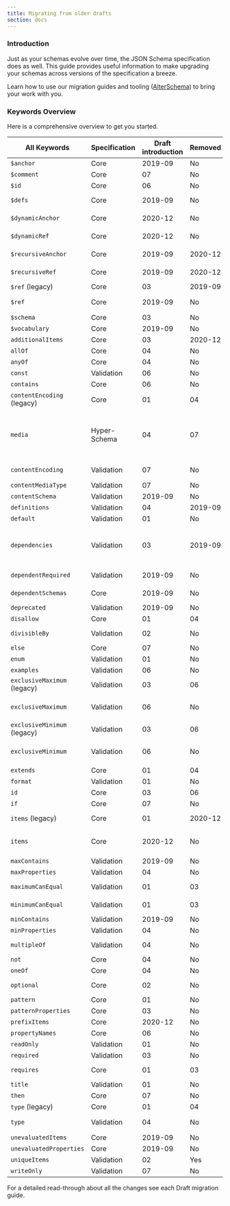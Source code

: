 ```yaml
---
title: Migrating from older drafts
section: docs
---
```


### Introduction

Just as your schemas evolve over time, the JSON Schema specification does as well. This guide provides useful information to make upgrading your schemas across versions of the specification a breeze.

Learn how to use our migration guides and tooling ([AlterSchema](https://alterschema.sourcemeta.com/)) to bring your work with you.

### Keywords Overview

Here is a comprehensive overview to get you started.

| All Keywords                | Specification | Draft introduction | Removed | Changed                                                                                      |
| --------------------------- | ------------- | ------------------ | ------- | -------------------------------------------------------------------------------------------- |
| `$anchor`                   | Core          | 2019-09            | No      | Partially replaced `$id`                                                                     |
| `$comment`                  | Core          | 07                 | No      |                                                                                              |
| `$id`                       | Core          | 06                 | No      | Replaced `id`                                                                                |
| `$defs`                     | Core          | 2019-09            | No      | Replaced `definitions`                                                                       |
| `$dynamicAnchor`            | Core          | 2020-12            | No      | Replaced `$recursiveAnchor`                                                                  |
| `$dynamicRef`               | Core          | 2020-12            | No      | Replaced `$recursiveRef`                                                                     |
| `$recursiveAnchor`          | Core          | 2019-09            | 2020-12 | Replaced by `$dynamicAnchor`                                                                 |
| `$recursiveRef`             | Core          | 2019-09            | 2020-12 | Replaced by `$dynamicRef`                                                                    |
| `$ref` (legacy)             | Core          | 03                 | 2019-09 | Replaced by `$ref`                                                                           |
| `$ref`                      | Core          | 2019-09            | No      | Replaced `$ref` (legacy)                                                                     |
| `$schema`                   | Core          | 03                 | No      | No                                                                                           |
| `$vocabulary`               | Core          | 2019-09            | No      | No                                                                                           |
| `additionalItems`           | Core          | 03                 | 2020-12 | Replaced by `items`                                                                          |
| `allOf`                     | Core          | 04                 | No      | No                                                                                           |
| `anyOf`                     | Core          | 04                 | No      | No                                                                                           |
| `const`                     | Validation    | 06                 | No      | No                                                                                           |
| `contains`                  | Core          | 06                 | No      | No                                                                                           |
| `contentEncoding` (legacy)  | Core          | 01                 | 04      | Replaced by `media`.`binaryEncoding`                                                         |
| `media`                     | Hyper-Schema  | 04                 | 07      | Replaced `contentEncoding` (legacy) and replaced by `contentEncoding` and `contentMediaType` |
| `contentEncoding`           | Validation    | 07                 | No      | Replaced `media`.`binaryEncoding`                                                            |
| `contentMediaType`          | Validation    | 07                 | No      | Replaced `media`.`type`                                                                      |
| `contentSchema`             | Validation    | 2019-09            | No      | No                                                                                           |
| `definitions`               | Validation    | 04                 | 2019-09 | Replaced by` $defs`                                                                          |
| `default`                   | Validation    | 01                 | No      | No                                                                                           |
| `dependencies`              | Validation    | 03                 | 2019-09 | Replaced `requires` and replaced by `dependentSchemas` and `dependentRequired`               |
| `dependentRequired`         | Validation    | 2019-09            | No      | Partially replaced `dependencies`                                                            |
| `dependentSchemas`          | Core          | 2019-09            | No      | Partially replaced `dependencies`                                                            |
| `deprecated`                | Validation    | 2019-09            | No      | No                                                                                           |
| `disallow`                  | Core          | 01                 | 04      | Replaced by `not`                                                                            |
| `divisibleBy`               | Validation    | 02                 | No      | Replaced by `multipleOf`                                                                     |
| `else`                      | Core          | 07                 | No      | No                                                                                           |
| `enum`                      | Validation    | 01                 | No      | No                                                                                           |
| `examples`                  | Validation    | 06                 | No      | No                                                                                           |
| `exclusiveMaximum` (legacy) | Validation    | 03                 | 06      | Replaced `maximumCanEqual`                                                                   |
| `exclusiveMaximum`          | Validation    | 06                 | No      | Replaced `exclusiveMaximum` (legacy)                                                         |
| `exclusiveMinimum` (legacy) | Validation    | 03                 | 06      | Replaced `minimumCanEqual`                                                                   |
| `exclusiveMinimum`          | Validation    | 06                 | No      | Replaced `exclusiveMinimum` (legacy)                                                         |
| `extends`                   | Core          | 01                 | 04      | Replaced by `allOf`                                                                          |
| `format`                    | Validation    | 01                 | No      | -                                                                                            |
| `id`                        | Core          | 03                 | 06      | Replaced by `$id`                                                                            |
| `if`                        | Core          | 07                 | No      | No                                                                                           |
| `items` (legacy)            | Core          | 01                 | 2020-12 | Replaced by `prefixItems`                                                                    |
| `items`                     | Core          | 2020-12            | No      | Replaced `additionalItems` and `items` (legacy)                                              |
| `maxContains`               | Validation    | 2019-09            | No      | No                                                                                           |
| `maxProperties`             | Validation    | 04                 | No      | No                                                                                           |
| `maximumCanEqual`           | Validation    | 01                 | 03      | Replaced by `exclusiveMaximum`                                                               |
| `minimumCanEqual`           | Validation    | 01                 | 03      | Replaced by `exclusiveMinimum`                                                               |
| `minContains`               | Validation    | 2019-09            | No      | No                                                                                           |
| `minProperties`             | Validation    | 04                 | No      | No                                                                                           |
| `multipleOf`                | Validation    | 04                 | No      | Replaced `divisibleBy`                                                                       |
| `not`                       | Core          | 04                 | No      | No                                                                                           |
| `oneOf`                     | Core          | 04                 | No      | No                                                                                           |
| `optional`                  | Core          | 02                 | No      | Replaced by `required`                                                                       |
| `pattern`                   | Core          | 01                 | No      | No                                                                                           |
| `patternProperties`         | Core          | 03                 | No      | No                                                                                           |
| `prefixItems`               | Core          | 2020-12            | No      | Replaced `items`                                                                             |
| `propertyNames`             | Core          | 06                 | No      | No                                                                                           |
| `readOnly`                  | Validation    | 01                 | No      | No                                                                                           |
| `required`                  | Validation    | 03                 | No      | No                                                                                           |
| `requires`                  | Core          | 01                 | 03      | Replaced by `dependencies`                                                                   |
| `title`                     | Validation    | 01                 | No      | No                                                                                           |
| `then`                      | Core          | 07                 | No      | No                                                                                           |
| `type` (legacy)             | Core          | 01                 | 04      | Replaced by `type`                                                                           |
| `type`                      | Validation    | 04                 | No      | Replaced `type` (legacy)                                                                     |
| `unevaluatedItems`          | Core          | 2019-09            | No      | No                                                                                           |
| `unevaluatedProperties`     | Core          | 2019-09            | No      | No                                                                                           |
| `uniqueItems`               | Validation    | 02                 | Yes     | No                                                                                           |
| `writeOnly`                 | Validation    | 07                 | No      | No                                                                                           |

For a detailed read-through about all the changes see each Draft migration guide.
